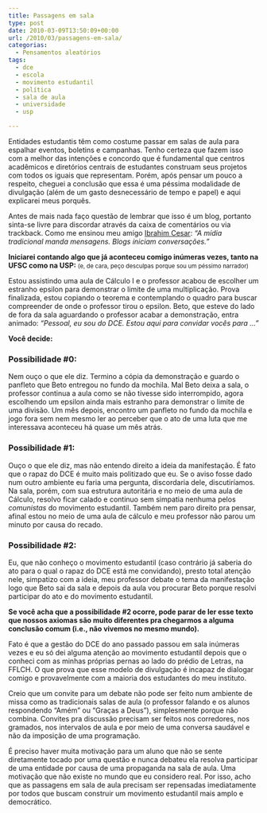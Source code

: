 ```yaml
---
title: Passagens em sala
type: post
date: 2010-03-09T13:50:09+00:00
url: /2010/03/passagens-em-sala/
categorias:
  - Pensamentos aleatórios
tags:
  - dce
  - escola
  - movimento estudantil
  - política
  - sala de aula
  - universidade
  - usp

---
```

Entidades estudantis têm como costume passar em salas de aula para espalhar eventos, boletins e campanhas. Tenho certeza que fazem isso com a melhor das intenções e concordo que é fundamental que centros acadêmicos e diretórios centrais de estudantes construam seus projetos com todos os iguais que representam. Porém, após pensar um pouco a respeito, cheguei a conclusão que essa é uma péssima modalidade de divulgação (além de um gasto desnecessário de tempo e papel) e aqui explicarei meus porquês.

Antes de mais nada faço questão de lembrar que isso é um blog, portanto sinta-se livre para discordar através da caixa de comentários ou via trackback. Como me ensinou meu amigo [Ibrahim Cesar][1]: _“A mídia tradicional manda mensagens. Blogs iniciam conversações.”_

**Iniciarei contando algo que já aconteceu comigo inúmeras vezes, tanto na UFSC como na USP:** <small>(e, de cara, peço desculpas porque sou um péssimo narrador)</small>

Estou assistindo uma aula de Cálculo I e o professor acabou de escolher um estranho epsilon para demonstrar o limite de uma multiplicação. Prova finalizada, estou copiando o teorema e contemplando o quadro para buscar compreender de onde o professor tirou o epsilon. Beto, que esteve do lado de fora da sala aguardando o professor acabar a demonstração, entra animado: _“Pessoal, eu sou do DCE. Estou aqui para convidar vocês para …”_

**Você decide:**

### Possibilidade #0:

Nem ouço o que ele diz. Termino a cópia da demonstração e guardo o panfleto que Beto entregou no fundo da mochila. Mal Beto deixa a sala, o professor continua a aula como se não tivesse sido interrompido, agora escolhendo um epsilon ainda mais estranho para demonstrar o limite de uma divisão. Um mês depois, encontro um panfleto no fundo da mochila e jogo fora sem nem mesmo ler ao perceber que o ato de uma luta que me interessava aconteceu há quase um mês atrás.

### Possibilidade #1:

Ouço o que ele diz, mas não entendo direito a ideia da manifestação. É fato que o rapaz do DCE é muito mais politizado que eu. Se o aviso fosse dado num outro ambiente eu faria uma pergunta, discordaria dele, discutiríamos. Na sala, porém, com sua estrutura autoritária e no meio de uma aula de Cálculo, resolvo ficar calado e continuo sem simpatia nenhuma pelos _comunistas_ do movimento estudantil. Também nem paro direito pra pensar, afinal estou no meio de uma aula de cálculo e meu professor não parou um minuto por causa do recado.

### Possibilidade #2:

Eu, que não conheço o movimento estudantil (caso contrário já saberia do ato para o qual o rapaz do DCE está me convidando), presto total atenção nele, simpatizo com a ideia, meu professor debate o tema da manifestação logo que Beto sai da sala e depois da aula vou procurar Beto porque resolvi participar do ato e do movimento estudantil.

**Se você acha que a possibilidade #2 ocorre, pode parar de ler esse texto que nossos axiomas são muito diferentes pra chegarmos a alguma conclusão comum (i.e., não vivemos no mesmo mundo).**

Fato é que a gestão do DCE do ano passado passou em sala inúmeras vezes e eu só dei alguma atenção ao movimento estudantil depois que o conheci com as minhas próprias pernas ao lado do prédio de Letras, na FFLCH. O que prova que esse modelo de divulgação é incapaz de dialogar comigo e provavelmente com a maioria dos estudantes do meu instituto.

Creio que um convite para um debate não pode ser feito num ambiente de missa como as tradicionais salas de aula (o professor falando e os alunos respondendo “Amém” ou “Graças a Deus”), simplesmente porque não combina. Convites pra discussão precisam ser feitos nos corredores, nos gramados, nos intervalos de aula e por meio de uma conversa saudável e não da imposição de uma programação.

É preciso haver muita motivação para um aluno que não se sente diretamente tocado por uma questão e nunca debateu ela resolva participar de uma entidade por causa de uma propaganda na sala de aula. Uma motivação que não existe no mundo que eu considero real. Por isso, acho que as passagens em sala de aula precisam ser repensadas imediatamente por todos que buscam construir um movimento estudantil mais amplo e democrático.

 [1]: http://www.ibrahimcesar.com/

